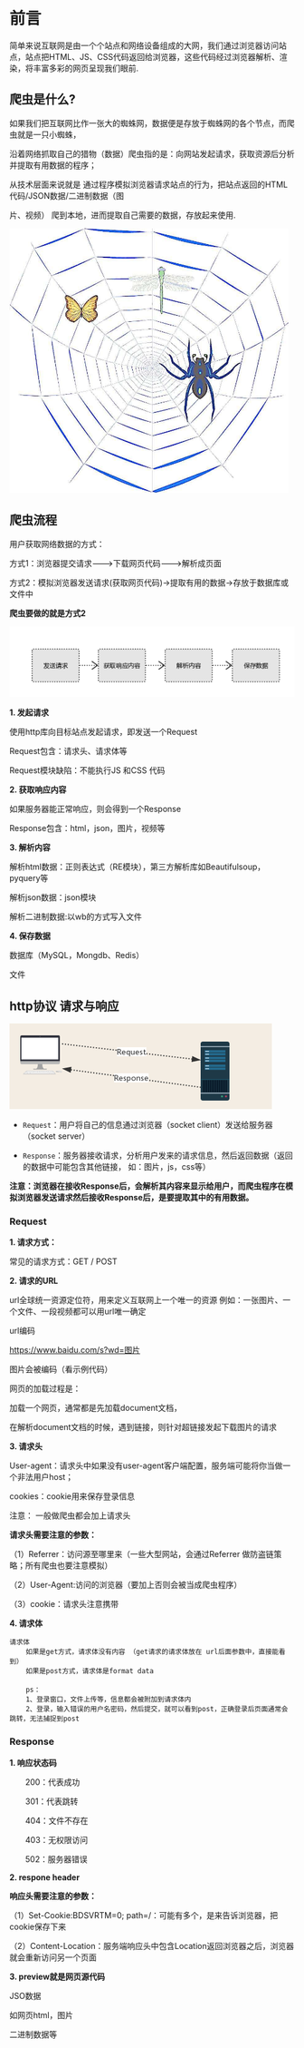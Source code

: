 #  前言

简单来说互联网是由一个个站点和网络设备组成的大网，我们通过浏览器访问站点，站点把HTML、JS、CSS代码返回给浏览器，这些代码经过浏览器解析、渲染，将丰富多彩的网页呈现我们眼前.

## 爬虫是什么?

如果我们把互联网比作一张大的蜘蛛网，数据便是存放于蜘蛛网的各个节点，而爬虫就是一只小蜘蛛，

沿着网络抓取自己的猎物（数据）爬虫指的是：向网站发起请求，获取资源后分析并提取有用数据的程序；

从技术层面来说就是 通过程序模拟浏览器请求站点的行为，把站点返回的HTML代码/JSON数据/二进制数据（图

片、视频） 爬到本地，进而提取自己需要的数据，存放起来使用.

![](imgs\spider.png)

## 爬虫流程

用户获取网络数据的方式：

方式1：浏览器提交请求--->下载网页代码--->解析成页面

方式2：模拟浏览器发送请求(获取网页代码)->提取有用的数据->存放于数据库或文件中

**爬虫要做的就是方式2**

![alt text](imgs\spider_path.png)

**1. 发起请求**

使用http库向目标站点发起请求，即发送一个Request

Request包含：请求头、请求体等 

Request模块缺陷：不能执行JS 和CSS 代码



**2. 获取响应内容**

如果服务器能正常响应，则会得到一个Response

Response包含：html，json，图片，视频等



**3. 解析内容**

解析html数据：正则表达式（RE模块），第三方解析库如Beautifulsoup，pyquery等

解析json数据：json模块

解析二进制数据:以wb的方式写入文件



**4.  保存数据**

数据库（MySQL，Mongdb、Redis）

文件



## http协议 请求与响应



![](imgs\spider_request.png)

* ``Request``：用户将自己的信息通过浏览器（socket client）发送给服务器（socket server）

* ``Response``：服务器接收请求，分析用户发来的请求信息，然后返回数据（返回的数据中可能包含其他链接， 如：图片，js，css等）

**注意：浏览器在接收Response后，会解析其内容来显示给用户，而爬虫程序在模拟浏览器发送请求然后接收Response后，是要提取其中的有用数据。**



### Request

**1. 请求方式：**

常见的请求方式：GET / POST

 

**2. 请求的URL**

url全球统一资源定位符，用来定义互联网上一个唯一的资源 例如：一张图片、一个文件、一段视频都可以用url唯一确定

 

url编码

https://www.baidu.com/s?wd=图片

图片会被编码（看示例代码）

 

网页的加载过程是：

加载一个网页，通常都是先加载document文档，

在解析document文档的时候，遇到链接，则针对超链接发起下载图片的请求

 

**3. 请求头**

User-agent：请求头中如果没有user-agent客户端配置，服务端可能将你当做一个非法用户host；

cookies：cookie用来保存登录信息

注意： 一般做爬虫都会加上请求头

**请求头需要注意的参数：**

（1）Referrer：访问源至哪里来（一些大型网站，会通过Referrer 做防盗链策略；所有爬虫也要注意模拟）

（2）User-Agent:访问的浏览器（要加上否则会被当成爬虫程序）

（3）cookie：请求头注意携带

 

**4. 请求体**

```
请求体
    如果是get方式，请求体没有内容 （get请求的请求体放在 url后面参数中，直接能看到）
    如果是post方式，请求体是format data

    ps：
    1、登录窗口，文件上传等，信息都会被附加到请求体内
    2、登录，输入错误的用户名密码，然后提交，就可以看到post，正确登录后页面通常会跳转，无法捕捉到post
```

### Response

**1. 响应状态码**

　　200：代表成功

　　301：代表跳转

　　404：文件不存在

　　403：无权限访问

　　502：服务器错误

 

**2. respone header**


**响应头需要注意的参数：**

（1）Set-Cookie:BDSVRTM=0; path=/：可能有多个，是来告诉浏览器，把cookie保存下来

（2）Content-Location：服务端响应头中包含Location返回浏览器之后，浏览器就会重新访问另一个页面



**3. preview就是网页源代码**

JSO数据

如网页html，图片

二进制数据等 
